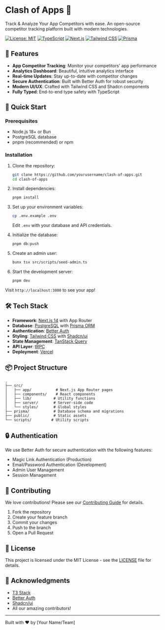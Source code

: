 # Clash of Apps 🚀

Track & Analyze Your App Competitors with ease. An open-source competitor tracking platform built with modern technologies.

[![License: MIT](https://img.shields.io/badge/License-MIT-yellow.svg)](https://opensource.org/licenses/MIT)
[![TypeScript](https://img.shields.io/badge/TypeScript-007ACC?logo=typescript&logoColor=white)](https://www.typescriptlang.org/)
[![Next.js](https://img.shields.io/badge/Next.js-black?logo=next.js&logoColor=white)](https://nextjs.org/)
[![Tailwind CSS](https://img.shields.io/badge/Tailwind_CSS-38B2AC?logo=tailwind-css&logoColor=white)](https://tailwindcss.com/)
[![Prisma](https://img.shields.io/badge/Prisma-2D3748?logo=prisma&logoColor=white)](https://www.prisma.io/)

## 🌟 Features

- **App Competitor Tracking**: Monitor your competitors' app performance
- **Analytics Dashboard**: Beautiful, intuitive analytics interface
- **Real-time Updates**: Stay up-to-date with competitor changes
- **Secure Authentication**: Built with Better Auth for robust security
- **Modern UI/UX**: Crafted with Tailwind CSS and Shadcn components
- **Fully Typed**: End-to-end type safety with TypeScript

## 🚀 Quick Start

### Prerequisites

- Node.js 18+ or Bun
- PostgreSQL database
- pnpm (recommended) or npm

### Installation

1. Clone the repository:

   ```bash
   git clone https://github.com/yourusername/clash-of-apps.git
   cd clash-of-apps
   ```

2. Install dependencies:

   ```bash
   pnpm install
   ```

3. Set up your environment variables:

   ```bash
   cp .env.example .env
   ```

   Edit `.env` with your database and API credentials.

4. Initialize the database:

   ```bash
   pnpm db:push
   ```

5. Create an admin user:

   ```bash
   bunx tsx src/scripts/seed-admin.ts
   ```

6. Start the development server:
   ```bash
   pnpm dev
   ```

Visit `http://localhost:3000` to see your app!

## 🛠 Tech Stack

- **Framework**: [Next.js 14](https://nextjs.org/) with App Router
- **Database**: [PostgreSQL](https://www.postgresql.org/) with [Prisma ORM](https://www.prisma.io/)
- **Authentication**: [Better Auth](https://better-auth.com/)
- **Styling**: [Tailwind CSS](https://tailwindcss.com/) with [Shadcn/ui](https://ui.shadcn.com/)
- **State Management**: [TanStack Query](https://tanstack.com/query)
- **API Layer**: [tRPC](https://trpc.io/)
- **Deployment**: [Vercel](https://vercel.com)

## 📦 Project Structure

```
.
├── src/
│   ├── app/           # Next.js App Router pages
│   ├── components/    # React components
│   ├── lib/          # Utility functions
│   ├── server/       # Server-side code
│   └── styles/       # Global styles
├── prisma/           # Database schema and migrations
├── public/           # Static assets
└── scripts/         # Utility scripts
```

## 🔒 Authentication

We use Better Auth for secure authentication with the following features:

- Magic Link Authentication (Production)
- Email/Password Authentication (Development)
- Admin User Management
- Session Management

## 🤝 Contributing

We love contributions! Please see our [Contributing Guide](CONTRIBUTING.md) for details.

1. Fork the repository
2. Create your feature branch
3. Commit your changes
4. Push to the branch
5. Open a Pull Request

## 📄 License

This project is licensed under the MIT License - see the [LICENSE](LICENSE) file for details.

## 🙏 Acknowledgments

- [T3 Stack](https://create.t3.gg/)
- [Better Auth](https://better-auth.com/)
- [Shadcn/ui](https://ui.shadcn.com/)
- All our amazing contributors!

---

Built with ❤️ by [Your Name/Team]
